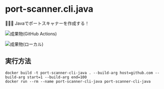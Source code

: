 # port-scanner.cli.java

🫣🫣🫣 Javaでポートスキャナーを作成する！  

![成果物(GitHub Actions)](docs/img/fruit.github-actions.gif)  

![成果物(ローカル)](docs/img/fruit.local.gif)  

## 実行方法

```shell
docker build -t port-scanner-cli-java . --build-arg host=github.com --build-arg start=1 --build-arg end=100
docker run --rm --name port-scanner-cli-java port-scanner-cli-java
```
